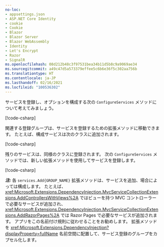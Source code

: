```yaml
---
no-loc:
- appsettings.json
- ASP.NET Core Identity
- cookie
- Cookie
- Blazor
- Blazor Server
- Blazor WebAssembly
- Identity
- Let's Encrypt
- Razor
- SignalR
ms.openlocfilehash: 08d212b48c3f97531bea34b11d5b8c9a9069ae34
ms.sourcegitcommit: a49c47d5a573379effee5c6b6e36f5c302aa756b
ms.translationtype: HT
ms.contentlocale: ja-JP
ms.lasthandoff: 02/16/2021
ms.locfileid: "100536302"
---
```

<a name="csc"></a>

サービスを登録し、オプションを構成する次の `ConfigureServices` メソッドについて考えてみましょう。

[!code-csharp[](~/fundamentals/configuration/index/samples/3.x/ConfigSample/Startup2.cs?name=snippet)]

関連する登録グループは、サービスを登録するための拡張メソッドに移動できます。 たとえば、構成サービスは次のクラスに追加されます。

[!code-csharp[](~/fundamentals/configuration/index/samples/3.x/ConfigSample/Options/MyConfigServiceCollectionExtensions.cs)]

残りのサービスは、同様のクラスに登録されます。 次の `ConfigureServices` メソッドでは、新しい拡張メソッドを使用してサービスを登録します。

[!code-csharp[](~/fundamentals/configuration/index/samples/3.x/ConfigSample/Startup4.cs?name=snippet)]

**_注:_** 各 `services.Add{GROUP_NAME}` 拡張メソッドは、サービスを追加、場合によっては構成します。 たとえば、<xref:Microsoft.Extensions.DependencyInjection.MvcServiceCollectionExtensions.AddControllersWithViews%2A> ではビューを持つ MVC コントローラーで必要なサービスが追加され、<xref:Microsoft.Extensions.DependencyInjection.MvcServiceCollectionExtensions.AddRazorPages%2A> では Razor Pages で必要なサービスが追加されます。 アプリをこの名前付け規則に従わせることをお勧めします。 拡張メソッドを <xref:Microsoft.Extensions.DependencyInjection?displayProperty=fullName> 名前空間に配置して、サービス登録のグループをカプセル化します。
